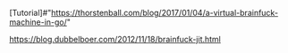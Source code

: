 [Tutorial]#"https://thorstenball.com/blog/2017/01/04/a-virtual-brainfuck-machine-in-go/"

https://blog.dubbelboer.com/2012/11/18/brainfuck-jit.html